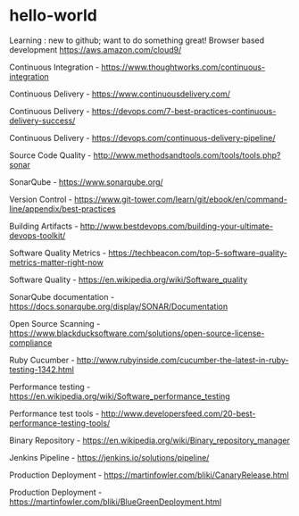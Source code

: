 # hello-world
Learning : new to github; want to do something great!
Browser based development https://aws.amazon.com/cloud9/

Continuous Integration - https://www.thoughtworks.com/continuous-integration

Continuous Delivery - https://www.continuousdelivery.com/

Continuous Delivery - https://devops.com/7-best-practices-continuous-delivery-success/

Continuous Delivery - https://devops.com/continuous-delivery-pipeline/

Source Code Quality - http://www.methodsandtools.com/tools/tools.php?sonar

SonarQube - https://www.sonarqube.org/

Version Control - https://www.git-tower.com/learn/git/ebook/en/command-line/appendix/best-practices

Building Artifacts - http://www.bestdevops.com/building-your-ultimate-devops-toolkit/

Software Quality Metrics - https://techbeacon.com/top-5-software-quality-metrics-matter-right-now

Software Quality - https://en.wikipedia.org/wiki/Software_quality

SonarQube documentation - https://docs.sonarqube.org/display/SONAR/Documentation

Open Source Scanning - https://www.blackducksoftware.com/solutions/open-source-license-compliance

Ruby Cucumber - http://www.rubyinside.com/cucumber-the-latest-in-ruby-testing-1342.html

Performance testing - https://en.wikipedia.org/wiki/Software_performance_testing

Performance test tools - http://www.developersfeed.com/20-best-performance-testing-tools/

Binary Repository - https://en.wikipedia.org/wiki/Binary_repository_manager

Jenkins Pipeline - https://jenkins.io/solutions/pipeline/

Production Deployment - https://martinfowler.com/bliki/CanaryRelease.html

Production Deployment - https://martinfowler.com/bliki/BlueGreenDeployment.html
